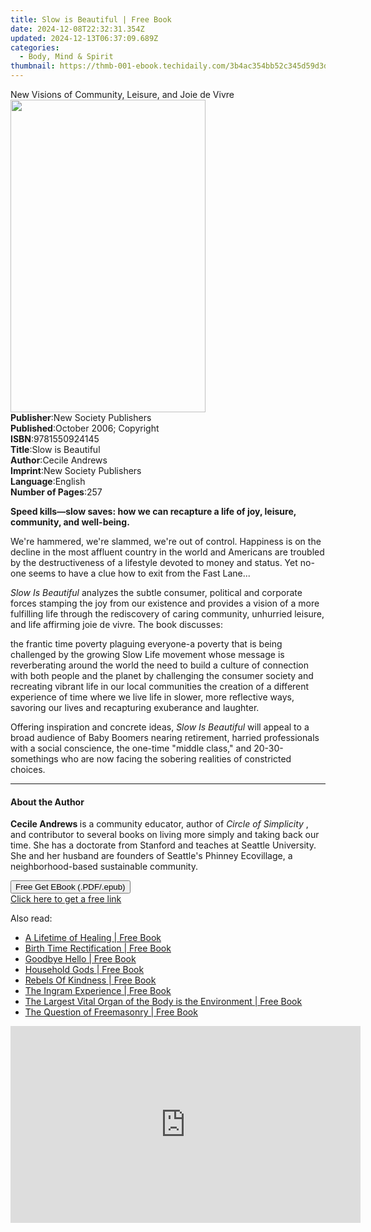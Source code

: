 ```yaml
---
title: Slow is Beautiful | Free Book
date: 2024-12-08T22:32:31.354Z
updated: 2024-12-13T06:37:09.689Z
categories:
  - Body, Mind & Spirit
thumbnail: https://thmb-001-ebook.techidaily.com/3b4ac354bb52c345d59d3d9339b4b5429e9d219264a44dadfad5f8d630fa9ff6.jpg
---
```

<main id="book-container">
  <div class="flex flex-col">
    <div class="book-brief flex-1 py-6 px-4 sm:p-6 md:py-10 md:px-8">
      <!-- brief-->
      <div class="book-brief-main">
        New Visions of Community, Leisure, and Joie de Vivre
      </div>
    </div>
    <div
      class="book-meta-info flex-1 grid gap-4 col-start-1 col-end-3 row-start-1 sm:mb-6 sm:grid-cols-4 lg:gap-6 lg:col-start-2 lg:row-end-6 lg:row-span-6 lg:mb-0"
    >
      <div
        class="book-meta-info-left place-content-center mt-4 p-4 text-sm leading-6 col-start-2 col-span-2 dark:text-slate-400"
      >
        <img
          class="w-full h-500 object-cover rounded-lg sm:h-255 sm:col-span-2 lg:col-span-full"
          src="https://img-001-ebook.techidaily.com/05296b68291184108a288e5a90b3da7e36e5aaf8ab6e4657dbb3e6cd58477dbf.jpg"
          alt=""
          width="312"
          height="500"
        />
      </div>
      <div
        class="book-meta-info-right mt-2 col-start-1 row-start-2 col-span-3 self-center"
      >
        <!-- meta data  -->
        <div class="flex flex-col px-4 md:px-8">
          <div class="flex-1">
            <strong>Publisher</strong>:<span class="px-2"
              >New Society Publishers</span
            >
          </div>
          <div class="flex-1">
            <strong>Published</strong>:<span class="px-2"
              >October 2006; Copyright</span
            >
          </div>
          <div class="flex-1">
            <strong>ISBN</strong>:<span class="px-2">9781550924145</span>
          </div>
          <div class="flex-1">
            <strong>Title</strong>:<span class="px-2">Slow is Beautiful</span>
          </div>
          <div class="flex-1">
            <strong>Author</strong>:<span class="px-2">Cecile Andrews</span>
          </div>
          <div class="flex-1">
            <strong>Imprint</strong>:<span class="px-2"
              >New Society Publishers</span
            >
          </div>
          <div class="flex-1">
            <strong>Language</strong>:<span class="px-2">English</span>
          </div>
          <div class="flex-1">
            <strong>Number of Pages</strong>:<span class="px-2">257</span>
          </div>
        </div>
      </div>
    </div>
    <div class="book-description flex-1 py-6 px-4 sm:p-6 md:py-10 md:px-8">
      <div class="book-description-main">
        <div accordion-content="" id="description">
          <p>
            <b>
              Speed kills—slow saves: how we can recapture a life of joy,
              leisure, community, and well-being.
            </b>
          </p>
          <p>
            We're hammered, we're slammed, we're out of control. Happiness is on
            the decline in the most affluent country in the world and Americans
            are troubled by the destructiveness of a lifestyle devoted to money
            and status. Yet no-one seems to have a clue how to exit from the
            Fast Lane...
          </p>
          <p>
            <i> Slow Is Beautiful </i> analyzes the subtle consumer, political
            and corporate forces stamping the joy from our existence and
            provides a vision of a more fulfilling life through the rediscovery
            of caring community, unhurried leisure, and life affirming joie de
            vivre. The book discusses:
          </p>
          the frantic time poverty plaguing everyone-a poverty that is being
          challenged by the growing Slow Life movement whose message is
          reverberating around the world the need to build a culture of
          connection with both people and the planet by challenging the consumer
          society and recreating vibrant life in our local communities the
          creation of a different experience of time where we live life in
          slower, more reflective ways, savoring our lives and recapturing
          exuberance and laughter.
          <p>
            Offering inspiration and concrete ideas,
            <i> Slow Is Beautiful </i> will appeal to a broad audience of Baby
            Boomers nearing retirement, harried professionals with a social
            conscience, the one-time "middle class," and 20-30-somethings who
            are now facing the sobering realities of constricted choices.
          </p>
        </div>
        <div class="accordion-fader"></div>
      </div>
    </div>
    <div class="book-excerpts flex-1 py-6 px-4 sm:p-6 md:py-10 md:px-8">
      <!-- excerpts-->
      <div class="book-excerpts-main">
        <hr />
        <h4 class="placeholder placeholder-heading">
          <span>About the Author</span>
        </h4>
        <p></p>
        <p>
          <b> Cecile Andrews </b> is a community educator, author of
          <i> Circle of Simplicity </i> , and contributor to several books on
          living more simply and taking back our time. She has a doctorate from
          Stanford and teaches at Seattle University. She and her husband are
          founders of Seattle's Phinney Ecovillage, a neighborhood-based
          sustainable community.
        </p>
        <p></p>
      </div>
    </div>
    <div
      class="book-about-author flex-1 py-6 px-4 sm:p-6 md:py-10 md:px-8"
    ></div>
    <div class="book-free-get flex-1 py-6 px-4 sm:p-6 md:py-10 md:px-8">
      <button
        id="btn-free-get"
        class="bg-blue-500 hover:bg-blue-700 text-white font-bold py-2 px-4 rounded"
      >
        Free Get EBook (.PDF/.epub)
      </button>
      <div id="countdown-display" class="px-2 text-lg mt-2"></div>
      <a
        id="free-link"
        class="hidden bg-blue-500 hover:bg-blue-700 text-white font-bold py-2 px-4 rounded"
        href="https://www.ebooks.com/en-us/book/96467291/slow-is-beautiful/cecile-andrews/"
        target="_blank"
        >Click here to get a free link</a
      >
    </div>
    <script>
      let countdownTime = 0;
      let countdownInterval = null;
      document
        .getElementById('btn-free-get')
        .addEventListener('click', startCountdown);
      function startCountdown() {
        countdownTime = new Date().getTime() + 60000 * 3;
        countdownInterval = setInterval(updateCountdown, 1000);
        document.getElementById('btn-free-get').disabled = true;
        document
          .getElementById('btn-free-get')
          .classList.add('bg-gray-500', 'cursor-not-allowed');
      }
      function updateCountdown() {
        let currentTime = new Date().getTime();
        let timeLeft = countdownTime - currentTime;
        let secondsLeft = Math.floor(timeLeft / 1000);
        document.getElementById('countdown-display').innerHTML =
          `Remaining time: ${secondsLeft} seconds.`;
        if (secondsLeft <= 0) {
          clearInterval(countdownInterval);
          document.getElementById('btn-free-get').classList.add('hidden');
          document.getElementById('free-link').classList.remove('hidden');
          document.getElementById('countdown-display').innerHTML = '';
        }
      }
    </script>
  </div>
</main>

<ins class="adsbygoogle"
      style="display:block"
      data-ad-client="ca-pub-7571918770474297"
      data-ad-slot="8358498916"
      data-ad-format="auto"
      data-full-width-responsive="true"></ins>
    

<span class="atpl-alsoreadstyle">Also read:</span>
<div><ul>
<li><a href="https://novels-ebooks.techidaily.com/210836604-9798987452455-a-lifetime-of-healing/"><u>A Lifetime of Healing | Free Book</u></a></li>
<li><a href="https://novels-ebooks.techidaily.com/210836539-9798986988610-birth-time-rectification/"><u>Birth Time Rectification | Free Book</u></a></li>
<li><a href="https://novels-ebooks.techidaily.com/210835457-9798888450413-goodbye-hello/"><u>Goodbye Hello | Free Book</u></a></li>
<li><a href="https://novels-ebooks.techidaily.com/210835946-9783988263483-household-gods/"><u>Household Gods | Free Book</u></a></li>
<li><a href="https://novels-ebooks.techidaily.com/210835737-9798987742907-rebels-of-kindness/"><u>Rebels Of Kindness | Free Book</u></a></li>
<li><a href="https://novels-ebooks.techidaily.com/210835711-9798986843933-the-ingram-experience/"><u>The Ingram Experience | Free Book</u></a></li>
<li><a href="https://novels-ebooks.techidaily.com/210835620-9798822913844-the-largest-vital-organ-of-the-body-is-the-environment/"><u>The Largest Vital Organ of the Body is the Environment | Free Book</u></a></li>
<li><a href="https://novels-ebooks.techidaily.com/210836596-9781088117859-the-question-of-freemasonry/"><u>The Question of Freemasonry | Free Book</u></a></li>
</ul></div>

<!-- affiliate ads begin -->
<iframe width="560" height="315" src="https://www.youtube.com/embed/8U3ooyFiAB4?si=yXPQrDhMBEJwN2EZ" title="YouTube video player" frameborder="0" allow="accelerometer; autoplay; clipboard-write; encrypted-media; gyroscope; picture-in-picture; web-share" referrerpolicy="strict-origin-when-cross-origin" allowfullscreen></iframe>
<!-- affiliate ads end -->

